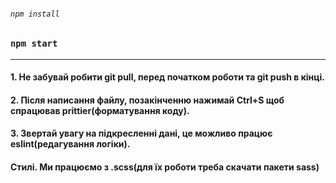 ###### `npm install`
### `npm start`

--------------------
#### 1. Не забувай робити git pull, перед початком роботи та git push в кінці.
#### 2. Після написання файлу, позакінченню нажимай Ctrl+S щоб спрацював prittier(форматування коду).
#### 3. Звертай увагу на підкресленні дані, це можливо працює eslint(редагування логіки).
#### Стилі. Ми працюємо з .scss(для їх роботи треба скачати пакети sass)
